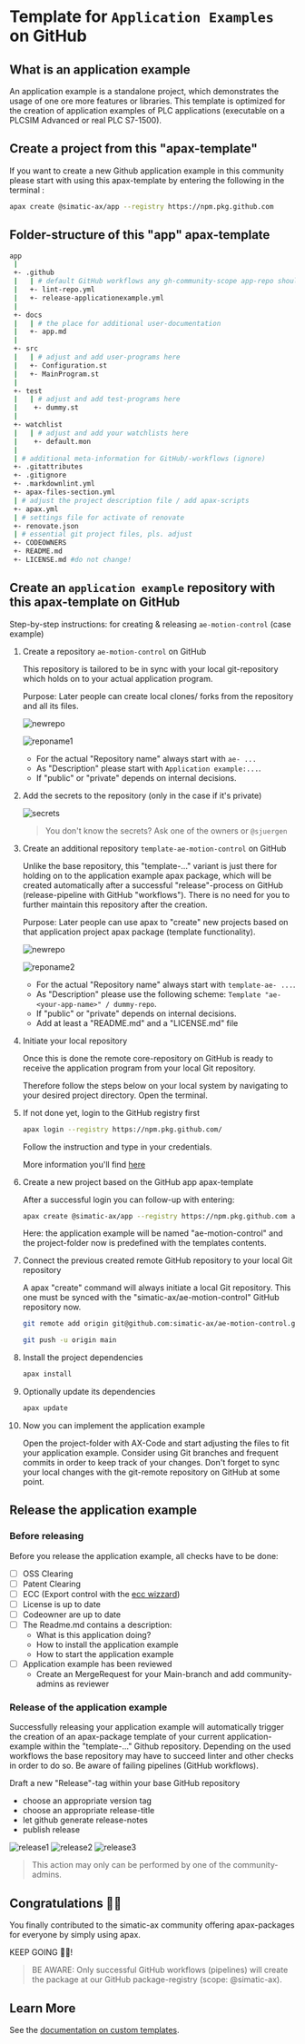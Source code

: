 # Template for `Application Examples` on GitHub

## What is an application example

An application example is a standalone project, which demonstrates the usage of one ore more features or libraries. This template is optimized for the creation of application examples of PLC applications (executable on a PLCSIM Advanced or real PLC S7-1500).

## Create a project from this "apax-template"

If you want to create a new Github application example in this community please start with using this apax-template by entering the following in the terminal :

```bash
apax create @simatic-ax/app --registry https://npm.pkg.github.com
```

## Folder-structure of this "app" apax-template

```bash
app
 |
 +- .github
 |   | # default GitHub workflows any gh-community-scope app-repo should have (ignore)
 |   +- lint-repo.yml
 |   +- release-applicationexample.yml
 |
 +- docs
 |   | # the place for additional user-documentation
 |   +- app.md
 |
 +- src
 |   | # adjust and add user-programs here
 |   +- Configuration.st
 |   +- MainProgram.st
 |
 +- test
 |   | # adjust and add test-programs here
 |    +- dummy.st
 |
 +- watchlist
 |   | # adjust and add your watchlists here
 |    +- default.mon
 |
 | # additional meta-information for GitHub/-workflows (ignore)
 +- .gitattributes
 +- .gitignore
 +- .markdownlint.yml
 +- apax-files-section.yml
 | # adjust the project description file / add apax-scripts
 +- apax.yml
 | # settings file for activate of renovate
 +- renovate.json
 | # essential git project files, pls. adjust
 +- CODEOWNERS
 +- README.md
 +- LICENSE.md #do not change!
```

## Create an `application example` repository with this apax-template on GitHub

Step-by-step instructions: for creating & releasing `ae-motion-control` (case example)

1. Create a repository `ae-motion-control` on GitHub

   This repository is tailored to be in sync with your local git-repository which holds on to your actual application program.

   Purpose: Later people can create local clones/ forks from the repository and all its files.

   ![newrepo](docs/images/newrepo.png)

   ![reponame1](docs/images/reponame1.png)

   - For the actual "Repository name" always start with `ae- ...`
   - As "Description" please start with `Application example:...`.
   - If "public" or "private" depends on internal decisions.

2. Add the secrets to the repository (only in the case if it's private)

   ![secrets](docs/images/secrets.png)

   > You don't know the secrets? Ask one of the owners or `@sjuergen`

3. Create an additional repository `template-ae-motion-control` on GitHub

   Unlike the base repository, this "template-..." variant is just there for holding on to the application example apax package, which will be created automatically after a successful "release"-process on GitHub (release-pipeline with GitHub "workflows"). There is no need for you to further maintain this repository after the creation.

   Purpose: Later people can use apax to "create" new projects based on that application project apax package (template functionality).

   ![newrepo](docs/images/newrepo.png)

   ![reponame2](docs/images/reponame2.png)

   - For the actual "Repository name" always start with `template-ae- ...`.
   - As "Description" please use the following scheme: `Template "ae-<your-app-name>" / dummy-repo`.
   - If "public" or "private" depends on internal decisions.
   - Add at least a "README.md" and a "LICENSE.md" file

4. Initiate your local repository

   Once this is done the remote core-repository on GitHub is ready to receive the application program from your local Git repository.

   Therefore follow the steps below on your local system by navigating to your desired project directory. Open the terminal.

5. If not done yet, login to the GitHub registry first

   ```bash
   apax login --registry https://npm.pkg.github.com/
   ```

   Follow the instruction and type in your credentials.

   More information you'll find [here](https://github.com/simatic-ax/.github/blob/main/docs/personalaccesstoken.md)

6. Create a new project based on the GitHub app apax-template

   After a successful login you can follow-up with entering:

   ```bash
   apax create @simatic-ax/app --registry https://npm.pkg.github.com ae-motion-control
   ```

   Here: the application example will be named "ae-motion-control" and the project-folder now is predefined with the templates contents.

7. Connect the previous created remote GitHub repository to your local Git repository

   A apax "create" command will always initiate a local Git repository. This one must be synced with the "simatic-ax/ae-motion-control" GitHub repository now.

   ```bash
   git remote add origin git@github.com:simatic-ax/ae-motion-control.git
   ```

   ```bash
   git push -u origin main
   ```

8. Install the project dependencies

   ```bash
   apax install
   ```

9. Optionally update its dependencies

   ```bash
   apax update
   ```

10. Now you can implement the application example

    Open the project-folder with AX-Code and start adjusting the files to fit your application example. Consider using Git branches and frequent commits in order to keep track of your changes.
    Don't forget to sync your local changes with the git-remote repository on GitHub at some point.

## Release the application example

### Before releasing

Before you release the application example, all checks have to be done:

- [ ] OSS Clearing
- [ ] Patent Clearing
- [ ] ECC (Export control with the [ecc wizzard](https://code-ops.code.siemens.io/ecc-wizard/))
- [ ] License is up to date
- [ ] Codeowner are up to date
- [ ] The Readme.md contains a description:
  - What is this application doing?
  - How to install the application example
  - How to start the application example
- [ ] Application example has been reviewed
  - Create an MergeRequest for your Main-branch and add community-admins as reviewer

### Release of the application example

Successfully releasing your application example will automatically trigger the creation of an apax-package template of your current application-example within the "template-..." Github repository. Depending on the used workflows the base repository may have to succeed linter and other checks in order to do so. Be aware of failing pipelines (GitHub workflows).

Draft a new "Release"-tag within your base GitHub repository

- choose an appropriate version tag
- choose an appropriate release-title
- let github generate release-notes
- publish release

![release1](docs/images/release1.png)
![release2](docs/images/release2.png)
![release3](docs/images/release3.png)

> This action may only can be performed by one of the community-admins.

## Congratulations 🐱‍🏍

You finally contributed to the simatic-ax community offering apax-packages for everyone by simply using apax.

KEEP GOING 🐱‍💻!

> BE AWARE: Only successful GitHub workflows (pipelines) will create the package at our GitHub package-registry (scope: @simatic-ax).

## Learn More

See the [documentation on custom templates](https://console.simatic-ax.siemens.io/docs/apax/templates).
